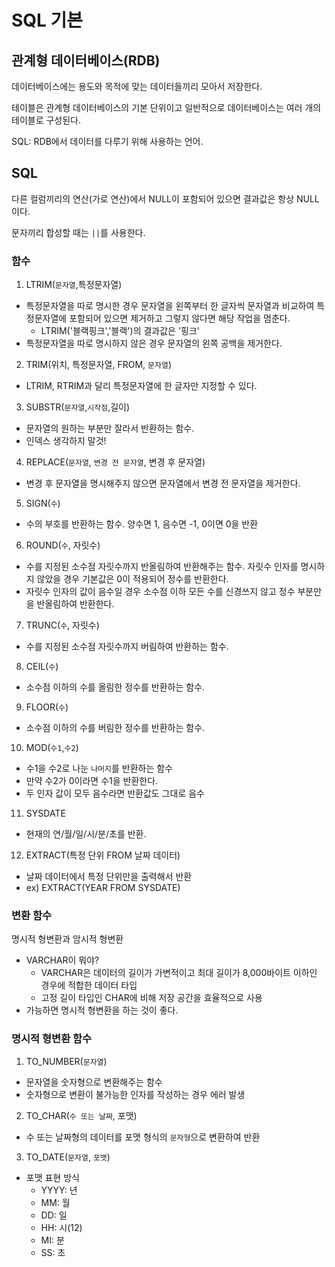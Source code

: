 # SQL 기본

## 관계형 데이터베이스(RDB)

데이터베이스에는 용도와 목적에 맞는 데이터들끼리 모아서 저장한다. 

테이블은 관계형 데이터베이스의 기본 단위이고 일반적으로 데이터베이스는 여러 개의 테이블로 구성된다. 

SQL: RDB에서 데이터를 다루기 위해 사용하는 언어.

## SQL

다른 컬럼끼리의 연산(가로 연산)에서 NULL이 포함되어 있으면 결과값은 항상 NULL이다. 

문자끼리 합성할 때는 `||`를 사용한다.

### 함수

1. LTRIM(`문자열`,특정문자열)
  - 특정문자열을 따로 명시한 경우 문자열을 왼쪽부터 한 글자씩 문자열과 비교하여 특정문자열에 포함되어 있으면 제거하고 그렇지 않다면 해당 작업을 멈춘다.
    - LTRIM('블랙핑크','블랙')의 결과값은 '핑크'
  - 특정문자열을 따로 명시하지 않은 경우 문자열의 왼쪽 공백을 제거한다. 

2. TRIM(위치, 특정문자열, FROM, `문자열`)
  - LTRIM, RTRIM과 달리 특정문자열에 한 글자만 지정할 수 있다. 

3. SUBSTR(`문자열`,`시작점`,길이)
  - 문자열의 원하는 부분만 잘라서 반환하는 함수.
  - 인덱스 생각하지 말것!

4. REPLACE(`문자열`, `변경 전 문자열`, 변경 후 문자열)
  - 변경 후 문자열을 명시해주지 않으면 문자열에서 변경 전 문자열을 제거한다.

5. SIGN(`수`)
  - 수의 부호를 반환하는 함수. 양수면 1, 음수면 -1, 0이면 0을 반환

6. ROUND(`수`, 자릿수)
  - 수를 지정된 소수점 자릿수까지 반올림하여 반환해주는 함수. 자릿수 인자를 명시하지 않았을 경우 기본값은 0이 적용되어 정수를 반환한다.
  - 자릿수 인자의 값이 음수일 경우 소수점 이하 모든 수를 신경쓰지 않고 정수 부분만을 반올림하여 반환한다. 

7. TRUNC(`수`, 자릿수)  
  - 수를 지정된 소수점 자릿수까지 버림하여 반환하는 함수.

8. CEIL(`수`)
  - 소수점 이하의 수를 올림한 정수를 반환하는 함수.

9. FLOOR(`수`)
  - 소수점 이하의 수를 버림한 정수를 반환하는 함수.

10. MOD(`수1`,`수2`)
  - 수1을 수2로 나눈 `나머지`를 반환하는 함수
  - 만약 수2가 0이라면 수1을 반환한다.
  - 두 인자 값이 모두 음수라면 반환값도 그대로 음수

11. SYSDATE
  - 현재의 연/월/일/시/분/초를 반환.

12. EXTRACT(특정 단위 FROM 날짜 데이터)
  - 날짜 데이터에서 특정 단위만을 출력해서 반환
  - ex) EXTRACT(YEAR FROM SYSDATE)

### 변환 함수

명시적 형변환과 암시적 형변환
  - VARCHAR이 뭐야?
    - VARCHAR은 데이터의 길이가 가변적이고 최대 길이가 8,000바이트 이하인 경우에 적합한 데이터 타입
    - 고정 길이 타입인 CHAR에 비해 저장 공간을 효율적으로 사용
  - 가능하면 명시적 형변환을 하는 것이 좋다.

### 명시적 형변환 함수

1. TO_NUMBER(`문자열`)
  - 문자열을 숫자형으로 변환해주는 함수
  - 숫자형으로 변환이 불가능한 인자를 작성하는 경우 에러 발생

2. TO_CHAR(`수 또는 날짜`, 포맷)
  - 수 또는 날짜형의 데이터를 포맷 형식의 `문자형`으로 변환하여 반환

3. TO_DATE(`문자열`, `포맷`)
  - 포맷 표현 방식
    - YYYY: 년
    - MM: 월
    - DD: 일
    - HH: 시(12)
    - MI: 분
    - SS: 초
